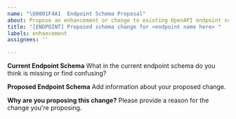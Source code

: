 ```yaml
---
name: "\U0001F4A1  Endpoint Schema Proposal"
about: Propose an enhancement or change to existing OpenAPI endpoint schema
title: "[ENDPOINT] Proposed schema change for <endpoint name here> "
labels: enhancement
assignees: ''

---
```


**Current Endpoint Schema**
What in the current endpoint schema do you think is missing or find confusing?

**Proposed Endpoint Schema** 
Add information about your proposed change. 

**Why are you proposing this change?**
Please provide a reason for the change you're proposing.